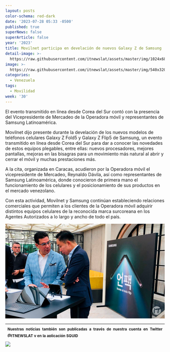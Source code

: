 ```yaml
---
layout: posts
color-schema: red-dark
date: '2023-07-28 05:33 -0500'
published: true
superNews: false
superArticle: false
year: '2023'
title: Movilnet participa en develación de nuevos Galaxy Z de Samsung
detail-image: >-
  https://raw.githubusercontent.com/itnewslat/assets/master/img/1024x680/movilnet-samsung-g.jpg
image: >-
  https://raw.githubusercontent.com/itnewslat/assets/master/img/540x320/movilnet-samsung-p.jpg
categories:
  - Venezuela
tags:
  - Movilidad
week: '30'
---
```

El evento transmitido en línea desde Corea del Sur contó con la presencia del Vicepresidente de Mercadeo de la Operadora móvil y representantes de Samsung Latinoamérica.

Movilnet dijo presente durante la develación de los nuevos modelos de teléfonos celulares Galaxy Z Fold5 y Galaxy Z Flip5 de Samsung, un evento transmitido en línea desde Corea del Sur para dar a conocer las novedades de estos equipos plegables, entre ellas: nuevos procesadores, mejores pantallas, mejoras en las bisagras para un movimiento más natural al abrir y cerrar el móvil y muchas prestaciones más.

A la cita, organizada en Caracas, acudieron por la Operadora móvil el vicepresidente de Mercadeo, Reynaldo Dávila, así como representantes de Samsung Latinoamérica, donde conocieron de primera mano el funcionamiento de los celulares y el posicionamiento de sus productos en el mercado venezolano.

Con esta actividad, Movilnet y Samsung continúan estableciendo relaciones comerciales que permiten a los clientes de la Operadora móvil adquirir distintos equipos celulares de la reconocida marca surcoreana en los Agentes Autorizados a lo largo y ancho de todo el país.

![](https://raw.githubusercontent.com/itnewslat/assets/master/img/540x320/movilnet-samsung-p.jpg)

<table style="height: 42px;" width="569">
<tbody>
<tr>
<td style="text-align: justify;"><sub><strong>Nuestras noticias también son publicadas a través de nuestra cuenta en Twitter <a href="https://twitter.com/itnewslat?lang=es">@ITNEWSLAT</a> y en la aplicación <a href="https://squidapp.co/en/">SQUID</a></strong></sub></td>
</tr>
</tbody>
</table>
<img src="https://tracker.metricool.com/c3po.jpg?hash=56f88a41e39ab42c063cc51676587a04"/>